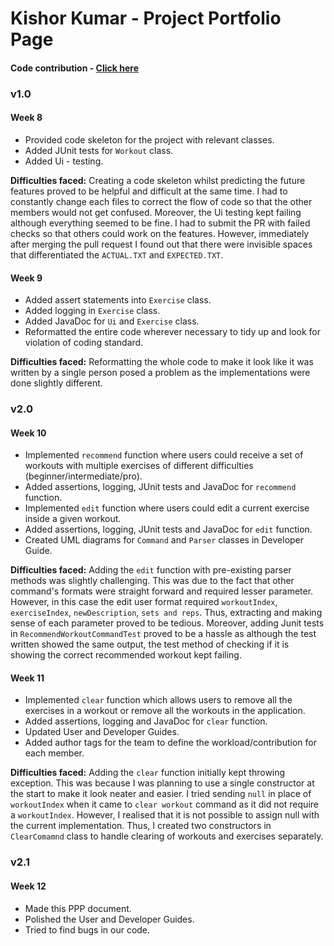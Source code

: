 # Kishor Kumar - Project Portfolio Page

#### Code contribution - [Click here](https://nus-cs2113-ay2122s1.github.io/tp-dashboard/?search=Kishor&sort=groupTitle&sortWithin=title&since=2021-09-25&timeframe=commit&mergegroup=&groupSelect=groupByRepos&breakdown=false&tabOpen=true&tabType=authorship&tabAuthor=KishorKumar11&tabRepo=AY2122S1-CS2113T-F12-2%2Ftp%5Bmaster%5D&authorshipIsMergeGroup=false&authorshipFileTypes=docs~functional-code~test-code&authorshipIsBinaryFileTypeChecked=false)

### v1.0

#### Week 8
* Provided code skeleton for the project with relevant classes.
* Added JUnit tests for `Workout` class.
* Added Ui - testing.

__Difficulties faced:__ Creating a code skeleton whilst predicting the future features proved to be helpful and difficult at the same time.
I had to constantly change each files to correct the flow of code so that the other members would not get confused. Moreover, the
Ui testing kept failing although everything seemed to be fine. I had to submit the PR with failed checks so that others could
work on the features. However, immediately after merging the pull request I found out that there were invisible spaces that differentiated
the `ACTUAL.TXT` and `EXPECTED.TXT`.

#### Week 9
* Added assert statements into `Exercise` class.
* Added logging in `Exercise` class.
* Added JavaDoc for `Ui` and `Exercise` class.
* Reformatted the entire code wherever necessary to tidy up and look for violation of coding standard.

__Difficulties faced:__  Reformatting the whole code to make it look like it was written by a single person posed a problem as the 
implementations were done slightly different. 

### v2.0

#### Week 10
* Implemented `recommend` function where users could receive a set of workouts with multiple exercises of different difficulties (beginner/intermediate/pro).
* Added assertions, logging, JUnit tests and JavaDoc for `recommend` function.
* Implemented `edit` function where users could edit a current exercise inside a given workout.
* Added assertions, logging, JUnit tests and JavaDoc for `edit` function.
* Created UML diagrams for `Command` and `Parser` classes in Developer Guide.

__Difficulties faced:__ Adding the `edit` function with pre-existing parser methods was slightly challenging. This was due to the fact
that other command's formats were straight forward and required lesser parameter. However, in this case the edit user format required
`workoutIndex`, `exerciseIndex`, `newDescription`, `sets and reps`. Thus, extracting and making sense of each parameter proved to be tedious. 
Moreover, adding Junit tests in `RecommendWorkoutCommandTest` proved to be a hassle as although the test written showed the same output, the 
test method of checking if it is showing the correct recommended workout kept failing.

#### Week 11
* Implemented `clear` function which allows users to remove all the exercises in a workout or remove all the workouts in the application.
* Added assertions, logging and JavaDoc for `clear` function.
* Updated User and Developer Guides.
* Added author tags for the team to define the workload/contribution for each member.

__Difficulties faced:__ Adding the `clear` function initially kept throwing exception. This was because I was planning to use a single constructor
at the start to make it look neater and easier. I tried sending `null` in place of `workoutIndex` when it came to `clear workout` command as
it did not require a `workoutIndex`. However, I realised that it is not possible to assign null with the current implementation. Thus, I created 
two constructors in `ClearComamnd` class to handle clearing of workouts and exercises separately.

### v2.1

#### Week 12
* Made this PPP document.
* Polished the User and Developer Guides.
* Tried to find bugs in our code.